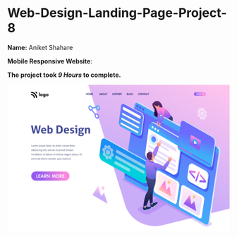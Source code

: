 # Web-Design-Landing-Page-Project-8


**Name:** Aniket Shahare

**Mobile Responsive Website**:

**The project took ***9 Hours*** to complete.** 


![image](https://github.com/AniketShahare/Web-Design-Landing-Page-Project-8/blob/master/final.png)
